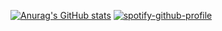 [![Anurag's GitHub stats](https://github-readme-stats.vercel.app/api?username=shoxie)](https://github.com/anuraghazra/github-readme-stats)
[![spotify-github-profile](https://spotify-github-profile.vercel.app/api/view?uid=eqf1j2unw9p5ev6t3hws5f4nh&cover_image=true&theme=default)](https://github.com/kittinan/spotify-github-profile)
